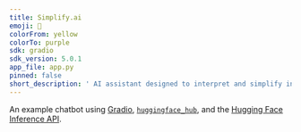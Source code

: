```yaml
---
title: Simplify.ai
emoji: 💬
colorFrom: yellow
colorTo: purple
sdk: gradio
sdk_version: 5.0.1
app_file: app.py
pinned: false
short_description: ' AI assistant designed to interpret and simplify information'
---
```


An example chatbot using [Gradio](https://gradio.app), [`huggingface_hub`](https://huggingface.co/docs/huggingface_hub/v0.22.2/en/index), and the [Hugging Face Inference API](https://huggingface.co/docs/api-inference/index).